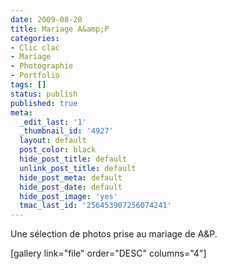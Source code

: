 ```yaml
---
date: 2009-08-20
title: Mariage A&amp;P
categories:
- Clic clac
- Mariage
- Photographie
- Portfolio
tags: []
status: publish
published: true
meta:
  _edit_last: '1'
  _thumbnail_id: '4927'
  layout: default
  post_color: black
  hide_post_title: default
  unlink_post_title: default
  hide_post_meta: default
  hide_post_date: default
  hide_post_image: 'yes'
  tmac_last_id: '256453907256074241'
---
```

Une sélection de photos prise au mariage de A&amp;P.

<!--more-->

[gallery link="file" order="DESC" columns="4"]
